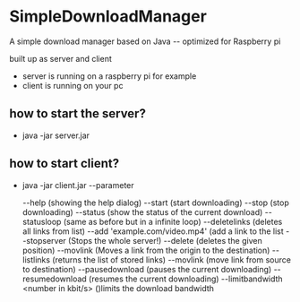 # SimpleDownloadManager
A simple download manager based on Java  --  optimized for Raspberry pi

built up as server and client
* server is running on a raspberry pi for example
* client is running on your pc

## how to start the server?

* java -jar server.jar

## how to start client?

* java -jar client.jar --parameter

	--help (showing the help dialog)
	--start (start downloading)
	--stop (stop downloading)
	--status (show the status of the current download)
	--statusloop (same as before but in a infinite loop)
	--deletelinks (deletes all links from list)
	--add 'example.com/video.mp4' (add a link to the list
	--stopserver (Stops the whole server!)
	--delete <destination> (deletes the given position)
	--movlink <destination> <origin> (Moves a link from the origin to the destination)
	--listlinks (returns the list of stored links)
	--movlink <destination> <source>(move link from source to destination)
	--pausedownload (pauses the current downloading)
	--resumedownload (resumes the current downloading)
	--limitbandwidth <number in kbit/s> ()limits the download bandwidth
